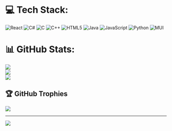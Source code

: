 # 💻 Tech Stack:
![React](https://img.shields.io/badge/react-%2320232a.svg?style=for-the-badge&logo=react&logoColor=%2361DAFB) ![C#](https://img.shields.io/badge/c%23-%23239120.svg?style=for-the-badge&logo=csharp&logoColor=white) ![C](https://img.shields.io/badge/c-%2300599C.svg?style=for-the-badge&logo=c&logoColor=white) ![C++](https://img.shields.io/badge/c++-%2300599C.svg?style=for-the-badge&logo=c%2B%2B&logoColor=white) ![HTML5](https://img.shields.io/badge/html5-%23E34F26.svg?style=for-the-badge&logo=html5&logoColor=white) ![Java](https://img.shields.io/badge/java-%23ED8B00.svg?style=for-the-badge&logo=openjdk&logoColor=white) ![JavaScript](https://img.shields.io/badge/javascript-%23323330.svg?style=for-the-badge&logo=javascript&logoColor=%23F7DF1E) ![Python](https://img.shields.io/badge/python-3670A0?style=for-the-badge&logo=python&logoColor=ffdd54) ![MUI](https://img.shields.io/badge/MUI-%230081CB.svg?style=for-the-badge&logo=mui&logoColor=white)

# 📊 GitHub Stats:
![](https://github-readme-stats.vercel.app/api?username=Gam13&theme=gruvbox&hide_border=false&include_all_commits=true&count_private=true)<br/>
![](https://github-readme-streak-stats.herokuapp.com/?user=Gam13&theme=gruvbox&hide_border=false)<br/>
![](https://github-readme-stats.vercel.app/api/top-langs/?username=Gam13&theme=gruvbox&hide_border=false&include_all_commits=true&count_private=true&langs_count=5&layout=compact)

## 🏆 GitHub Trophies
![](https://github-profile-trophy.vercel.app/?username=Gam13&theme=gruvbox&no-frame=true&no-bg=true&margin-w=4)

---
[![](https://visitcount.itsvg.in/api?id=Gam13&icon=0&color=6)](https://visitcount.itsvg.in)

<!-- Proudly created with GPRM ( https://gprm.itsvg.in ) -->
